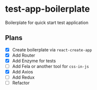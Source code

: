 # test-app-boilerplate
Boilerplate for quick start test application

## Plans
- [x] Create boilerplate via `react-create-app`
- [x] Add Router
- [x] Add Enzyme for tests
- [ ] Add Fela or another tool for `css-in-js`
- [x] Add Axios
- [ ] Add Redux
- [ ] Refactor
